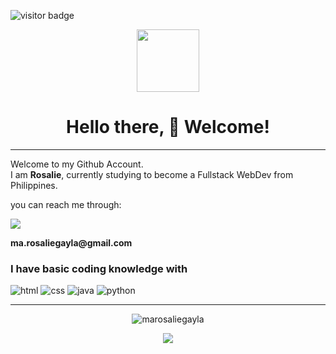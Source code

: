 ![visitor badge](https://visitor-badge.glitch.me/badge?page_id=marosaliegayla.visitor-badge&left_color=blue&right_color=red&left_text=Visitors)
<p align="center" ><img src="https://64.media.tumblr.com/7a2c8a4e95b83266f60bf8f44e074926/9e53aa2b8d88992a-cc/s400x600/a8fbcb8815eb9df66451d89261a220c2381eb025.gif" width="100"></p>
    <h1 align="center"> Hello there, 👋 Welcome! </h1>
    <hr size="50">
<p>Welcome to my Github Account. <br> I am <strong>Rosalie</strong>, currently studying to become a Fullstack WebDev from <img src="https://cdn-icons-png.flaticon.com/512/197/197561.png" width="13"> Philippines. </p>
<p> you can reach me through: </p> 
<img src="https://img.shields.io/badge/Gmail-D14836?style=for-the-badge&logo=gmail&logoColor=white"> 
<p> <strong>ma.rosaliegayla@gmail.com</strong> </p>
<h3>I have basic coding knowledge with</h3>
<p>
    <img src="https://img.shields.io/badge/HTML-239120?style=for-the-badge&logo=html5&logoColor=white" alt="html">
    <img src="https://img.shields.io/badge/CSS-239120?&style=for-the-badge&logo=css3&logoColor=white" alt="css">
    <img src="https://img.shields.io/badge/Java-ED8B00?style=for-the-badge&logo=java&logoColor=white" alt="java">
    <img src="https://img.shields.io/badge/Python-3776AB?style=for-the-badge&logo=python&logoColor=white" alt="python">
</p> 
 <hr size="50">
    <p align="center"> <img src="https://github-readme-stats.vercel.app/api?username=marosaliegayla&show_icons=true&theme=swift" alt="marosaliegayla" />
</p>
<p align="center"> <img src="https://github-readme-stats.vercel.app/api/top-langs/?username=marosaliegayla">
